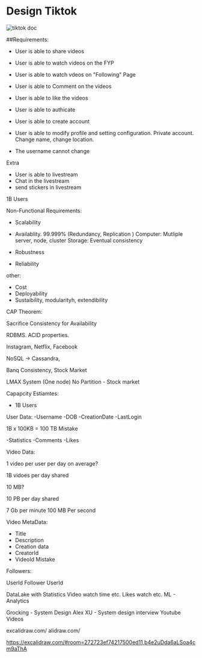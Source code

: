 
# Design Tiktok

![tiktok doc](Untitled-2022-11-25-1700.png)

##Requirements:

- User is able to share videos
- User is able to watch videos on the FYP
- User is able to watch vdeos on "Following" Page
- User is able to Comment on the videos
- User is able to like the videos



- User is able to authicate
- User is able to create account
- User is able to modify profile and setting configuration. Private account. Change name, change location.
- The username cannot change


Extra
- User is able to livestream
- Chat in the livestream
- send stickers in livestream


1B Users

Non-Functional Requirements:
- Scalability
- Availablity. 99.999% 
(Redundancy, Replication )
Computer: Mutliple server, node, cluster
Storage: Eventual consistency

- Robustness 
- Reliability


other:
- Cost
- Deployability
- Sustaibility, modularityh, extendibility



CAP Theorem:

Sacrifice Consistency for Availability

RDBMS. ACID properties. 

Instagram, Netflix, Facebook

NoSQL -> Cassandra, 

Banq Consistency, Stock Market


LMAX System (One node) No Partition - Stock market




Capapcity Estiamtes:
- 1B Users

User Data:
-Username 
-DOB
-CreationDate
-LastLogin

1B x 100KB = 100 TB Mistake

-Statistics
-Comments
-Likes


Video Data:

1 video per user per day on average?

1B vidoes per day shared

10 MB?

10 PB per day shared

7 Gb per minute
100 MB Per second 

Video MetaData:
- Title
- Description
- Creation data
- CreatorId
- VideoId Mistake


Followers: 

UserId
Follower UserId


DataLake with Statistics
Video watch time etc.
Likes watch etc.
ML - Analytics


Grocking - System Design
Alex XU - System design interview
Youtube Videos


excalidraw.com/
alidraw.com/


https://excalidraw.com/#room=272723ef74217500ed11,b4e2uDda6aLSoa4cm9aThA
